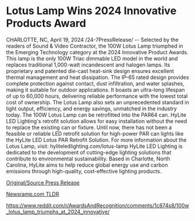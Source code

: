 # Lotus Lamp Wins 2024 Innovative Products Award

CHARLOTTE, NC, April 19, 2024 /24-7PressRelease/ -- Selected by the readers of Sound & Video Contractor, the 100W Lotus Lamp triumphed in the Emerging Technology category at the 2024 Innovative Product Awards. This lamp is the only 100W Triac dimmable LED model in the world and replaces traditional 1,000-watt incandescent and halogen lamps. Its proprietary and patented die-cast heat-sink design ensures excellent thermal management and heat dissipation.  The IP-65 rated design provides complete protection against contact, dust infiltration, and water splashes, making it suitable for outdoor applications. It boasts an ultra-long lifespan of up to 60,000 hours, delivering reliable performance with the lowest total cost of ownership. The Lotus Lamp also sets an unprecedented standard in light output, efficiency, and energy savings, unmatched in the industry today.  The 100W Lotus Lamp can be retrofitted into the PAR64 can. HyLite LED Lighting's retrofit solution allows for easy installation without the need to replace the existing can or fixture. Until now, there has not been a feasible or reliable LED retrofit solution for high-power PAR can lights like the HyLite LED Lotus PAR Retrofit Solution.  For more information about the Lotus Lamp, visit: hyliteledlighting.com/lotus-lamp  HyLite LED Lighting is dedicated to the development of cutting-edge lighting solutions that contribute to environmental sustainability. Based in Charlotte, North Carolina, HyLite aims to help reduce global energy use and carbon emissions through high-quality, cost-effective lighting products. 

[Original/Source Press Release](https://www.24-7pressrelease.com/press-release/510129/lotus-lamp-wins-2024-innovative-products-award)
                    

[Newsramp.com TLDR](None) 

https://www.reddit.com/r/AwardsAndRecognition/comments/1c874s8/100w_lotus_lamp_triumphs_at_2024_innovative/